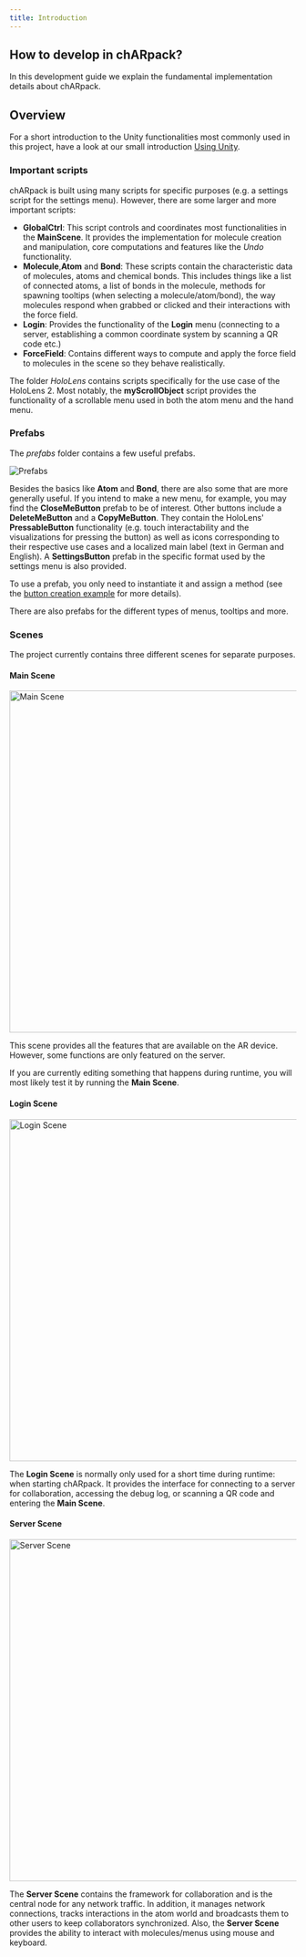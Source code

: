 ```yaml
---
title: Introduction
---
```


## How to develop in chARpack?

In this development guide we explain the fundamental implementation details about chARpack.

## Overview

For a short introduction to the Unity functionalities most commonly used in this project, have a look at our small introduction <a data-sveltekit-reload href="/development/01-implementation/01-unity">Using Unity</a>.

### Important scripts
chARpack is built using many scripts for specific purposes (e.g. a settings script for the settings menu).
However, there are some larger and more important scripts:
- **GlobalCtrl**: This script controls and coordinates most functionalities in the **MainScene**.
It provides the implementation for molecule creation and manipulation, core computations and features like the *Undo* functionality.
- **Molecule**,**Atom** and **Bond**: These scripts contain the characteristic data of molecules, atoms and chemical bonds.
This includes things like a list of connected atoms, a list of bonds in the molecule, methods for spawning tooltips (when selecting a molecule/atom/bond),
the way molecules respond when grabbed or clicked and their interactions with the force field.
- **Login**: Provides the functionality of the **Login** menu (connecting to a server, establishing a common coordinate system by scanning a QR code etc.)
- **ForceField**: Contains different ways to compute and apply the force field to molecules in the scene so they behave realistically.

The folder *HoloLens* contains scripts specifically for the use case of the HoloLens 2.
Most notably, the **myScrollObject** script provides the functionality of a scrollable menu used in both the atom menu and the hand menu.

### Prefabs
The *prefabs* folder contains a few useful prefabs. 

<img src="/images/development/prefab.png" alt="Prefabs" class="mx-auto max-w-xl" />

Besides the basics like **Atom** and **Bond**, there are also some that are more generally useful.
If you intend to make a new menu, for example, you may find the **CloseMeButton** prefab to be of interest. Other buttons include a **DeleteMeButton** and a **CopyMeButton**.
They contain the HoloLens' **PressableButton** functionality (e.g. touch interactability and the visualizations for pressing the button) as well as icons corresponding
to their respective use cases and a localized main label (text in German and English).
A **SettingsButton** prefab in the specific format used by the settings menu is also provided.

To use a prefab, you only need to instantiate it and assign a method (see the <a data-sveltekit-reload href="/development/04-localization/02-example">button creation example</a> for more details).

There are also prefabs for the different types of menus, tooltips and more.

### Scenes
The project currently contains three different scenes for separate purposes.

#### Main Scene
<img src="/images/development/main_scene.png" alt="Main Scene" class="mx-auto max-w-xl" width="600"/>

This scene provides all the features that are available on the AR device.
However, some functions are only featured on the server.

If you are currently editing something that happens during runtime, you will most likely test it by running the **Main Scene**.

#### Login Scene
<img src="/images/development/login_scene.png" alt="Login Scene" class="mx-auto max-w-xl" width="600"/>

The **Login Scene** is normally only used for a short time during runtime: when starting chARpack.
It provides the interface for connecting to a server for collaboration, accessing the debug log, or scanning a QR code and entering the **Main Scene**.

#### Server Scene
<img src="/images/development/server_scene.png" alt="Server Scene" class="mx-auto max-w-xl" width="600"/>

The **Server Scene** contains the framework for collaboration and is the central node for any network traffic.
In addition, it manages network connections, tracks interactions in the atom world and broadcasts them to other users to keep collaborators synchronized.
Also, the **Server Scene**  provides the ability to interact with molecules/menus using mouse and keyboard.